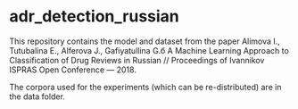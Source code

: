 # adr_detection_russian
This repository contains the model and dataset from the paper Alimova I., Tutubalina E., Alferova J., Gafiyatullina G.б A Machine Learning Approach to Classification of Drug Reviews in Russian // Proceedings of Ivannikov ISPRAS Open Conference — 2018. 

The corpora used for the experiments (which can be re-distributed) are in the data folder.
